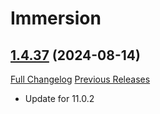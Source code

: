 # Immersion

## [1.4.37](https://github.com/seblindfors/Immersion/tree/1.4.37) (2024-08-14)
[Full Changelog](https://github.com/seblindfors/Immersion/compare/1.4.36...1.4.37) [Previous Releases](https://github.com/seblindfors/Immersion/releases)

- Update for 11.0.2  
